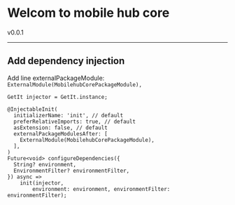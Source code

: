 # Welcom to mobile hub core
v0.0.1

---

## Add dependency injection
Add line externalPackageModule: `ExternalModule(MobilehubCorePackageModule),` 
```
GetIt injector = GetIt.instance;

@InjectableInit(
  initializerName: 'init', // default
  preferRelativeImports: true, // default
  asExtension: false, // default
  externalPackageModulesAfter: [
    ExternalModule(MobilehubCorePackageModule),
  ],
)
Future<void> configureDependencies({
  String? environment,
  EnvironmentFilter? environmentFilter,
}) async =>
    init(injector,
        environment: environment, environmentFilter: environmentFilter);

```